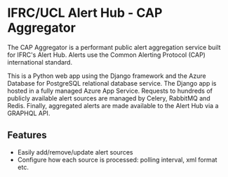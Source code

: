 # IFRC/UCL Alert Hub - CAP Aggregator

The CAP Aggregator is a performant public alert aggregation service built for IFRC's Alert Hub. Alerts use the Common Alerting Protocol (CAP) international standard.

This is a Python web app using the Django framework and the Azure Database for PostgreSQL relational database service. The Django app is hosted in a fully managed Azure App Service. Requests to hundreds of publicly available alert sources are managed by Celery, RabbitMQ and Redis. Finally, aggregated alerts are made available to the Alert Hub via a GRAPHQL API.

## Features

- Easily add/remove/update alert sources
- Configure how each source is processed: polling interval, xml format etc.